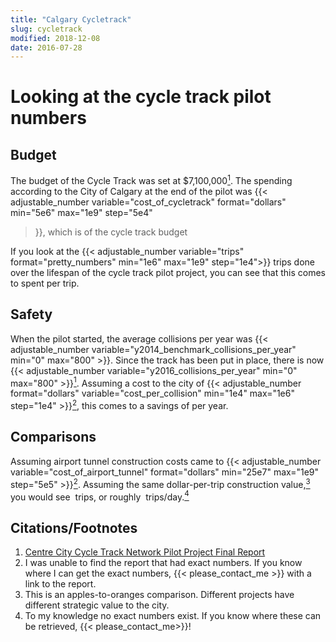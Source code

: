 ```yaml
---
title: "Calgary Cycletrack"
slug: cycletrack
modified: 2018-12-08
date: 2016-07-28
---
```


# Looking at the cycle track pilot numbers

<div id='pilot'>

## Budget

The budget of the Cycle Track was set at $7,100,000<a
href="#citation_final_project"><sup>1</sup></a>. The spending according to the
City of Calgary at the end of the pilot was {{< adjustable_number
variable="cost_of_cycletrack" format="dollars" min="5e6" max="1e9" step="5e4"
>}}, which is <span data-var="percentage_of_pilot_budget"
data-format="percent"></span> of the cycle track budget

If you look at the {{< adjustable_number variable="trips"
format="pretty_numbers" min="1e6" max="1e9" step="1e4">}}&nbsp;trips done over
the lifespan of the cycle track pilot project, you can see that this comes to
<span data-var="cost_per_trip" data-format="dollars_cents"></span> spent per
trip.

## Safety

When the pilot started, the average collisions per year was {{<
adjustable_number variable="y2014_benchmark_collisions_per_year" min="0"
max="800" >}}. Since the track has been put in place, there is now {{<
adjustable_number variable="y2016_collisions_per_year" min="0" max="800" >}}<a
href="#citation_final_project"><sup>1</sup></a>. Assuming a cost to the city of
{{< adjustable_number format="dollars" variable="cost_per_collision" min="1e4"
max="1e6" step="1e4" >}}<a href="#cost_per_collision"><sup>2</sup></a>, this
comes to a savings of <span data-var="total_cost_of_collisions" data-format="dollars"></span> per
year.

## Comparisons

Assuming airport tunnel construction costs came to {{< adjustable_number
variable="cost_of_airport_tunnel" format="dollars" min="25e7" max="1e9"
step="5e5" >}}<a href="#exact_numbers"><sup>2</sup></a>.  Assuming the same
dollar-per-trip construction value,<a
href="#apples_to_oranges"><sup>3</sup></a> you would see <span
data-var="num_airport_tunnel_trips"
data-format="pretty_numbers"></span>&nbsp;trips, or roughly <span
data-var="airport_tunnel_trips_per_day"
data-format="pretty_numbers"></span>&nbsp;trips/day.<a
href="#no_numbers_available"><sup>4</sup></a>

## Citations/Footnotes

1. [ ](#citation_final_project) [Centre City Cycle Track Network Pilot Project Final Report](49246212072016100730178.PDF)
2. [ ](#cost_per_collision) I was unable to find the report that had exact numbers. If you know where I can get the exact numbers, {{< please_contact_me >}} with a link to the report.
3. [ ](#exact_numbers) This is an apples-to-oranges comparison. Different projects have different strategic value to the city.
4. [ ](#no_numbers_available) To my knowledge no exact numbers exist. If you know where these can be retrieved, {{< please_contact_me>}}!
